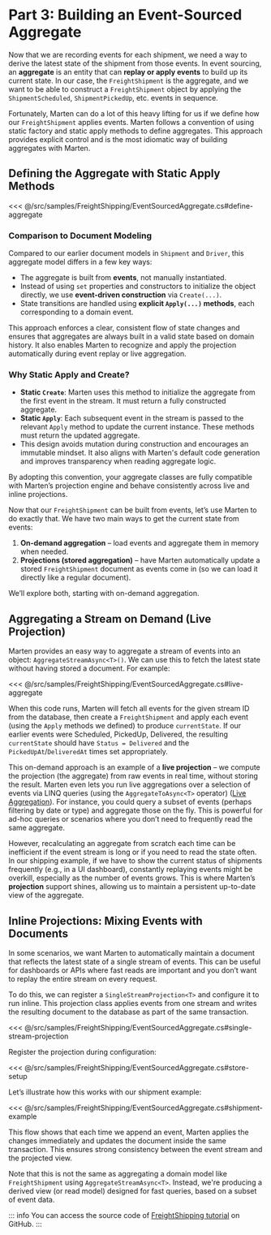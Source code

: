 # Part 3: Building an Event-Sourced Aggregate

Now that we are recording events for each shipment, we need a way to derive the latest state of the shipment from those events. In event sourcing, an **aggregate** is an entity that can **replay or apply events** to build up its current state. In our case, the `FreightShipment` is the aggregate, and we want to be able to construct a `FreightShipment` object by applying the `ShipmentScheduled`, `ShipmentPickedUp`, etc. events in sequence.

Fortunately, Marten can do a lot of this heavy lifting for us if we define how our `FreightShipment` applies events. Marten follows a convention of using static factory and static apply methods to define aggregates. This approach provides explicit control and is the most idiomatic way of building aggregates with Marten.

## Defining the Aggregate with Static Apply Methods

<<< @/src/samples/FreightShipping/EventSourcedAggregate.cs#define-aggregate

### Comparison to Document Modeling

Compared to our earlier document models in `Shipment` and `Driver`, this aggregate model differs in a few key ways:

- The aggregate is built from **events**, not manually instantiated.
- Instead of using `set` properties and constructors to initialize the object directly, we use **event-driven construction** via `Create(...)`.
- State transitions are handled using **explicit `Apply(...)` methods**, each corresponding to a domain event.

This approach enforces a clear, consistent flow of state changes and ensures that aggregates are always built in a valid state based on domain history. It also enables Marten to recognize and apply the projection automatically during event replay or live aggregation.

### Why Static Apply and Create?

- **Static `Create`**: Marten uses this method to initialize the aggregate from the first event in the stream. It must return a fully constructed aggregate.
- **Static `Apply`**: Each subsequent event in the stream is passed to the relevant `Apply` method to update the current instance. These methods must return the updated aggregate.
- This design avoids mutation during construction and encourages an immutable mindset. It also aligns with Marten's default code generation and improves transparency when reading aggregate logic.

By adopting this convention, your aggregate classes are fully compatible with Marten’s projection engine and behave consistently across live and inline projections.

Now that our `FreightShipment` can be built from events, let’s use Marten to do exactly that. We have two main ways to get the current state from events:

1. **On-demand aggregation** – load events and aggregate them in memory when needed.
2. **Projections (stored aggregation)** – have Marten automatically update a stored `FreightShipment` document as events come in (so we can load it directly like a regular document).

We’ll explore both, starting with on-demand aggregation.

## Aggregating a Stream on Demand (Live Projection)

Marten provides an easy way to aggregate a stream of events into an object: `AggregateStreamAsync<T>()`. We can use this to fetch the latest state without having stored a document. For example:

<<< @/src/samples/FreightShipping/EventSourcedAggregate.cs#live-aggregate

When this code runs, Marten will fetch all events for the given stream ID from the database, then create a `FreightShipment` and apply each event (using the `Apply` methods we defined) to produce `currentState`. If our earlier events were Scheduled, PickedUp, Delivered, the resulting `currentState` should have `Status = Delivered` and the `PickedUpAt`/`DeliveredAt` times set appropriately.

This on-demand approach is an example of a **live projection** – we compute the projection (the aggregate) from raw events in real time, without storing the result. Marten even lets you run live aggregations over a selection of events via LINQ queries (using the `AggregateToAsync<T>` operator) ([Live Aggregation](/events/projections/live-aggregates)). For instance, you could query a subset of events (perhaps filtering by date or type) and aggregate those on the fly. This is powerful for ad-hoc queries or scenarios where you don’t need to frequently read the same aggregate.

However, recalculating an aggregate from scratch each time can be inefficient if the event stream is long or if you need to read the state often. In our shipping example, if we have to show the current status of shipments frequently (e.g., in a UI dashboard), constantly replaying events might be overkill, especially as the number of events grows. This is where Marten’s **projection** support shines, allowing us to maintain a persistent up-to-date view of the aggregate.

## Inline Projections: Mixing Events with Documents

In some scenarios, we want Marten to automatically maintain a document that reflects the latest state of a single stream of events. This can be useful for dashboards or APIs where fast reads are important and you don’t want to replay the entire stream on every request.

To do this, we can register a `SingleStreamProjection<T>` and configure it to run inline. This projection class applies events from one stream and writes the resulting document to the database as part of the same transaction.

<<< @/src/samples/FreightShipping/EventSourcedAggregate.cs#single-stream-projection

Register the projection during configuration:

<<< @/src/samples/FreightShipping/EventSourcedAggregate.cs#store-setup

Let’s illustrate how this works with our shipment example:

<<< @/src/samples/FreightShipping/EventSourcedAggregate.cs#shipment-example

This flow shows that each time we append an event, Marten applies the changes immediately and updates the document inside the same transaction. This ensures strong consistency between the event stream and the projected view.

Note that this is not the same as aggregating a domain model like `FreightShipment` using `AggregateStreamAsync<T>`. Instead, we're producing a derived view (or read model) designed for fast queries, based on a subset of event data.

::: info
You can access the source code of [FreightShipping tutorial](https://github.com/JasperFx/marten/tree/cfff44de42b099f4a795dbb240c53fc4d2cb1a95/docs/src/samples/FreightShipping) on GitHub.
:::
